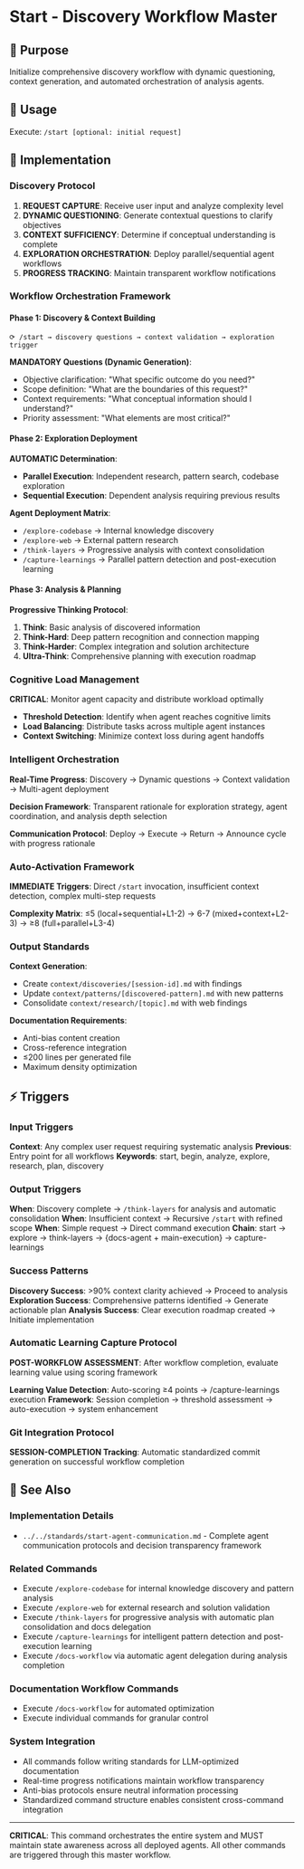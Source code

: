 # Start - Discovery Workflow Master

## 🎯 Purpose
Initialize comprehensive discovery workflow with dynamic questioning, context generation, and automated orchestration of analysis agents.

## 🚀 Usage
Execute: `/start [optional: initial request]`

## 🔧 Implementation

### Discovery Protocol
1. **REQUEST CAPTURE**: Receive user input and analyze complexity level
2. **DYNAMIC QUESTIONING**: Generate contextual questions to clarify objectives
3. **CONTEXT SUFFICIENCY**: Determine if conceptual understanding is complete
4. **EXPLORATION ORCHESTRATION**: Deploy parallel/sequential agent workflows
5. **PROGRESS TRACKING**: Maintain transparent workflow notifications

### Workflow Orchestration Framework

#### Phase 1: Discovery & Context Building
```
⟳ /start → discovery questions → context validation → exploration trigger
```

**MANDATORY Questions (Dynamic Generation)**:
- Objective clarification: "What specific outcome do you need?"
- Scope definition: "What are the boundaries of this request?"
- Context requirements: "What conceptual information should I understand?"
- Priority assessment: "What elements are most critical?"

#### Phase 2: Exploration Deployment
**AUTOMATIC Determination**:
- **Parallel Execution**: Independent research, pattern search, codebase exploration
- **Sequential Execution**: Dependent analysis requiring previous results

**Agent Deployment Matrix**:
- `/explore-codebase` → Internal knowledge discovery
- `/explore-web` → External pattern research  
- `/think-layers` → Progressive analysis with context consolidation
- `/capture-learnings` → Parallel pattern detection and post-execution learning

#### Phase 3: Analysis & Planning
**Progressive Thinking Protocol**:
1. **Think**: Basic analysis of discovered information
2. **Think-Hard**: Deep pattern recognition and connection mapping
3. **Think-Harder**: Complex integration and solution architecture
4. **Ultra-Think**: Comprehensive planning with execution roadmap

### Cognitive Load Management
**CRITICAL**: Monitor agent capacity and distribute workload optimally
- **Threshold Detection**: Identify when agent reaches cognitive limits
- **Load Balancing**: Distribute tasks across multiple agent instances
- **Context Switching**: Minimize context loss during agent handoffs

### Intelligent Orchestration
**Real-Time Progress**: Discovery → Dynamic questions → Context validation → Multi-agent deployment

**Decision Framework**: Transparent rationale for exploration strategy, agent coordination, and analysis depth selection

**Communication Protocol**: Deploy → Execute → Return → Announce cycle with progress rationale

### Auto-Activation Framework
**IMMEDIATE Triggers**: Direct `/start` invocation, insufficient context detection, complex multi-step requests

**Complexity Matrix**: ≤5 (local+sequential+L1-2) → 6-7 (mixed+context+L2-3) → ≥8 (full+parallel+L3-4)

### Output Standards
**Context Generation**:
- Create `context/discoveries/[session-id].md` with findings
- Update `context/patterns/[discovered-pattern].md` with new patterns
- Consolidate `context/research/[topic].md` with web findings

**Documentation Requirements**:
- Anti-bias content creation
- Cross-reference integration
- ≤200 lines per generated file
- Maximum density optimization

## ⚡ Triggers

### Input Triggers
**Context**: Any complex user request requiring systematic analysis
**Previous**: Entry point for all workflows
**Keywords**: start, begin, analyze, explore, research, plan, discovery

### Output Triggers
**When**: Discovery complete → `/think-layers` for analysis and automatic consolidation
**When**: Insufficient context → Recursive `/start` with refined scope
**When**: Simple request → Direct command execution
**Chain**: start → explore → think-layers → {docs-agent + main-execution} → capture-learnings

### Success Patterns
**Discovery Success**: >90% context clarity achieved → Proceed to analysis
**Exploration Success**: Comprehensive patterns identified → Generate actionable plan
**Analysis Success**: Clear execution roadmap created → Initiate implementation

### Automatic Learning Capture Protocol
**POST-WORKFLOW ASSESSMENT**: After workflow completion, evaluate learning value using scoring framework

**Learning Value Detection**: Auto-scoring ≥4 points → /capture-learnings execution
**Framework**: Session completion → threshold assessment → auto-execution → system enhancement

### Git Integration Protocol
**SESSION-COMPLETION Tracking**: Automatic standardized commit generation on successful workflow completion

## 🔗 See Also

### Implementation Details
- `../../standards/start-agent-communication.md` - Complete agent communication protocols and decision transparency framework

### Related Commands
- Execute `/explore-codebase` for internal knowledge discovery and pattern analysis
- Execute `/explore-web` for external research and solution validation  
- Execute `/think-layers` for progressive analysis with automatic plan consolidation and docs delegation
- Execute `/capture-learnings` for intelligent pattern detection and post-execution learning
- Execute `/docs-workflow` via automatic agent delegation during analysis completion

### Documentation Workflow Commands
- Execute `/docs-workflow` for automated optimization
- Execute individual commands for granular control

### System Integration
- All commands follow writing standards for LLM-optimized documentation
- Real-time progress notifications maintain workflow transparency
- Anti-bias protocols ensure neutral information processing
- Standardized command structure enables consistent cross-command integration

---

**CRITICAL**: This command orchestrates the entire system and MUST maintain state awareness across all deployed agents. All other commands are triggered through this master workflow.